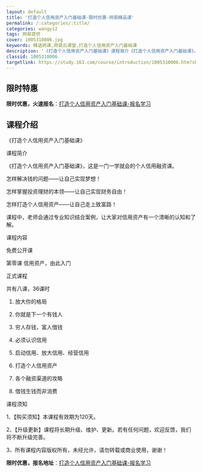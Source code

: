 ```yaml
---
layout: default
title: '打造个人信用资产入门基础课-限时优惠-网易精品课'
permalink: /:categories/:title/
categories: wangyi2
tags: 网易提供
cover: 1005310006.jpg
keywords: 精选网课,网易云课堂,打造个人信用资产入门基础课
description: '《打造个人信用资产入门基础课》课程简介《打造个人信用资产入门基础课》，这是一门一学就会的个人信用融资课。怎样解决钱的问题'
classid: 1005310006
targetlink: https://study.163.com/course/introduction/1005310006.htm?share=1&shareId=1025206652&utm_campaign=share&utm_medium=iphoneShare&utm_source=&utm_u=1025206652
---
```


## 限时特惠

**限时优惠，火速报名**：[打造个人信用资产入门基础课-报名学习](https://study.163.com/course/introduction/1005310006.htm?share=1&shareId=1025206652&utm_campaign=share&utm_medium=iphoneShare&utm_source=&utm_u=1025206652)

## 课程介绍

《打造个人信用资产入门基础课》

课程简介

《打造个人信用资产入门基础课》，这是一门一学就会的个人信用融资课。

怎样解决钱的问题——让自己实现梦想！

怎样掌握投资理财的本领——让自己实现财务自由！

怎样打造个人信用资产——让自己走上致富路！

课程中，老师会通过专业知识结合案例，让大家对信用资产有一个清晰的认知和了解。

课程内容

免费公开课

第零课 信用资产，由此入门

正式课程

共有八课，36课时

1. 放大你的格局

2. 你就是下一个有钱人

3. 穷人存钱，富人借钱

4. 必须认识信用

5. 启动信用、放大信用、经营信用

6. 打造个人信用资产

7. 各个融资渠道的攻略

8. 借钱生钱而非消费

课程须知

1、【购买须知】本课程有效期为120天。

2、【升级更新】课程将长期升级、维护、更新。若有任何问题，欢迎反馈，我们将不断升级完善。

3、所有课程内容版权所有，未经允许，请勿转载或商业使用，谢谢！

**限时优惠，报名地址**：[打造个人信用资产入门基础课-报名学习](https://study.163.com/course/introduction/1005310006.htm?share=1&shareId=1025206652&utm_campaign=share&utm_medium=iphoneShare&utm_source=&utm_u=1025206652)

